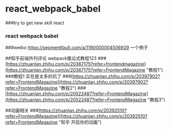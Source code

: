 # react_webpack_babel
###try to get new skill react 
### react  webpack babel


###weibo  https://segmentfault.com/a/1190000004506929 一个例子

##知乎前端外刊评论 webpack傻瓜式教程123
###[https://zhuanlan.zhihu.com/p/20367175?refer=frontendmagazine](https://zhuanlan.zhihu.com/p/20367175?refer=FrontendMagazine "教程1")
###教程1 实在是太多的坑了
###[https://zhuanlan.zhihu.com/p/20397902?refer=FrontendMagazine](https://zhuanlan.zhihu.com/p/20397902?refer=FrontendMagazine "教程2")
###[https://zhuanlan.zhihu.com/p/20522487?refer=FrontendMagazine](https://zhuanlan.zhihu.com/p/20522487?refer=FrontendMagazine "教程3")

##动画相关
###[https://zhuanlan.zhihu.com/p/20392510?refer=FrontendMagazine](https://zhuanlan.zhihu.com/p/20392510?refer=FrontendMagazine "知乎  开启你的动画")